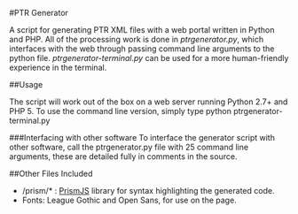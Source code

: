#PTR Generator

A script for generating PTR XML files with a web portal written in Python and PHP. All of the processing work is done in *ptrgenerator.py*, which interfaces with the web through passing command line arguments to the python file. *ptrgenerator-terminal.py* can be used for a more human-friendly experience in the terminal.

##Usage

The script will work out of the box on a web server running Python 2.7+ and PHP 5. To use the command line version, simply type
    python ptrgenerator-terminal.py


###Interfacing with other software
To interface the generator script with other software, call the ptrgenerator.py file with 25 command line arguments, these are detailed fully in comments in the source.

##Other Files Included

- /prism/* : [PrismJS](http://prismjs.com/) library for syntax highlighting the generated code.
- Fonts: League Gothic and Open Sans, for use on the page.

